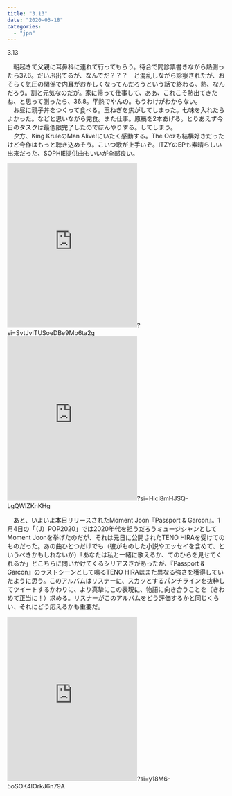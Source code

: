 ```yaml
---
title: "3.13"
date: "2020-03-18"
categories: 
  - "jpn"
---
```


3.13

　朝起きて父親に耳鼻科に連れて行ってもらう。待合で問診票書きながら熱測ったら37.6。だいぶ出てるが、なんでだ？？？　と混乱しながら診察されたが、おそらく気圧の関係で内耳がおかしくなってんだろうという話で終わる。熱、なんだろう。割と元気なのだが。家に帰って仕事して、ああ、これこそ熱出てきたね、と思って測ったら、36.8。平熱でやんの。もうわけがわからない。  
　お昼に親子丼をつくって食べる。玉ねぎを焦がしてしまった。七味を入れたらよかった。などと思いながら完食。また仕事。原稿を2本あげる。とりあえず今日のタスクは最低限完了したのでぼんやりする。してしまう。  
　夕方、King KruleのMan Alive!にいたく感動する。The Oozも結構好きだったけど今作はもっと聴き込めそう。こいつ歌が上手いぞ。ITZYのEPも素晴らしい出来だった、SOPHIE提供曲もいいが全部良い。

<iframe src="https://open.spotify.com/embed/album/45aznJm3etg3c6dMRmYARJ" width="300" height="380" frameborder="0" allowtransparency="true" allow="encrypted-media"></iframe>?si=SvtJvITUSoeDBe9Mb6ta2g

<iframe src="https://open.spotify.com/embed/album/0YOshexRT4tVrbtidzSL3G" width="300" height="380" frameborder="0" allowtransparency="true" allow="encrypted-media"></iframe>?si=Hicl8mHJSQ-LgQWlZKnKHg

　あと、いよいよ本日リリースされたMoment Joon『Passport & Garcon』。1月4日の「（J）POP2020」では2020年代を担うだろうミュージシャンとしてMoment Joonを挙げたのだが、それは元日に公開されたTENO HIRAを受けてのものだった。あの曲ひとつだけでも（彼がものした小説やエッセイを含めて、というべきかもしれないが）「あなたは私と一緒に歌えるか、てのひらを見せてくれるか」とこちらに問いかけてくるシリアスさがあったが、『Passport & Garcon』のラストシーンとして鳴るTENO HIRAはまた異なる強さを獲得していたように思う。このアルバムはリスナーに、スカッとするパンチラインを抜粋してツイートするかわりに、より真摯にこの表現に、物語に向き合うことを（きわめて正当に！）求める。リスナーがこのアルバムをどう評価するかと同じくらい、それにどう応えるかも重要だ。

<iframe src="https://open.spotify.com/embed/album/59UsAHNRgzuPADmfIJloUT" width="300" height="380" frameborder="0" allowtransparency="true" allow="encrypted-media"></iframe>?si=y18M6-5oSOK4lOrkJ6n79A
